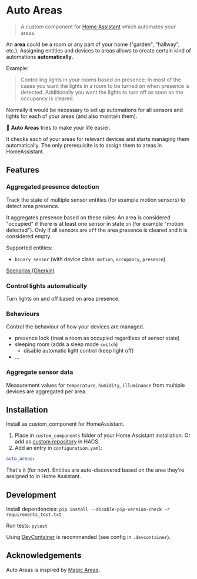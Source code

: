 # Auto Areas

> A custom component for [Home Assistant](https://www.home-assistant.io) which automates your areas.

An **area** could be a room or any part of your home ("garden", "hallway", etc.).
Assigning entities and devices to areas allows to create certain kind of automations **automatically**.

Example:

> Controlling lights in your rooms based on presence:
> In most of the cases you want the lights in a room to be turned on when presence is detected.
> Additionally you want the lights to turn off as soon as the occupancy is cleared.

Normally it would be necessary to set up automations for all sensors and lights for each of your areas (and also maintain them).

🤖 **Auto Areas** tries to make your life easier.

It checks each of your areas for relevant devices and starts managing them automatically. The only prerequisite is to assign them to areas in HomeAssistant.

## Features

### Aggregated presence detection

Track the state of multiple sensor entities (for example motion sensors) to detect area presence.

It aggregates presence based on these rules:
An area is considered "occupied" if there is at least one sensor in state `on` (for example "motion detected").
Only if all sensors are `off` the area presence is cleared and it is considered empty.

Supported entities:

- `binary_sensor` (with device class: `motion`, `occupancy`, `presence`)

[Scenarios (Gherkin)](tests/features/presence.feature)

### Control lights automatically

Turn lights on and off based on area presence.

### Behaviours

Control the behaviour of how your devices are managed.

- presence lock (treat a room as occupied regardless of sensor state)
- sleeping room (adds a sleep mode `switch`)
  - disable automatic light control (keep light off)
- ...

### Aggregate sensor data

Measurement values for `temperature`, `humidity`, `illuminance` from multiple devices are aggregated per area.

## Installation

Install as custom_component for HomeAssistant.

1. Place in `custom_components` folder of your Home Assistant installation. Or add as [custom repository](https://hacs.xyz/docs/faq/custom_repositories) in HACS.
2. Add an entry in `configuration.yaml`:

```yaml
auto_areas:
```

That's it (for now). Entities are auto-discovered based on the area they're assigned to in Home Assistant.

## Development

Install dependencies:
`pip install --disable-pip-version-check -r requirements_test.txt`

Run tests:
`pytest`

Using [DevContainer](https://code.visualstudio.com/docs/remote/containers) is recommended (see config in `.devcontainer`).

## Acknowledgements

Auto Areas is inspired by [Magic Areas](https://github.com/jseidl/hass-magic_areas).
